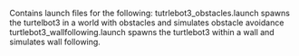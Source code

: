 Contains launch files for the following:
tutrlebot3_obstacles.launch spawns the turtelbot3 in a world with obstacles and simulates obstacle avoidance
turtlebot3_wallfollowing.launch spawns the turtlebot3 within a wall and simulates wall following.
